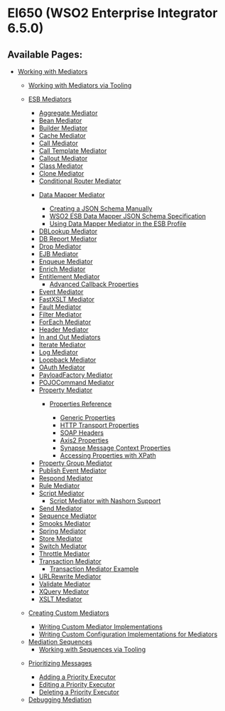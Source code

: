 # EI650 (WSO2 Enterprise Integrator 6.5.0)

  
  

## Available Pages:

-   [Working with Mediators](_Working_with_Mediators_)
    -   [Working with Mediators via
        Tooling](_Working_with_Mediators_via_Tooling_)

    <!-- -->

    -   [ESB Mediators](_ESB_Mediators_)
        -   [Aggregate Mediator](_Aggregate_Mediator_)

        <!-- -->

        -   [Bean Mediator](_Bean_Mediator_)

        <!-- -->

        -   [Builder Mediator](_Builder_Mediator_)

        <!-- -->

        -   [Cache Mediator](_Cache_Mediator_)

        <!-- -->

        -   [Call Mediator](_Call_Mediator_)

        <!-- -->

        -   [Call Template Mediator](_Call_Template_Mediator_)

        <!-- -->

        -   [Callout Mediator](_Callout_Mediator_)

        <!-- -->

        -   [Class Mediator](_Class_Mediator_)

        <!-- -->

        -   [Clone Mediator](_Clone_Mediator_)

        <!-- -->

        -   [Conditional Router Mediator](_Conditional_Router_Mediator_)

        <!-- -->

        -   [Data Mapper Mediator](_Data_Mapper_Mediator_)
            -   [Creating a JSON Schema
                Manually](_Creating_a_JSON_Schema_Manually_)

            <!-- -->

            -   [WSO2 ESB Data Mapper JSON Schema
                Specification](_WSO2_ESB_Data_Mapper_JSON_Schema_Specification_)

            <!-- -->

            -   [Using Data Mapper Mediator in the ESB
                Profile](_Using_Data_Mapper_Mediator_in_the_ESB_Profile_)

        <!-- -->

        -   [DBLookup Mediator](_DBLookup_Mediator_)

        <!-- -->

        -   [DB Report Mediator](_DB_Report_Mediator_)

        <!-- -->

        -   [Drop Mediator](_Drop_Mediator_)

        <!-- -->

        -   [EJB Mediator](_EJB_Mediator_)

        <!-- -->

        -   [Enqueue Mediator](_Enqueue_Mediator_)

        <!-- -->

        -   [Enrich Mediator](_Enrich_Mediator_)

        <!-- -->

        -   [Entitlement Mediator](_Entitlement_Mediator_)
            -   [Advanced Callback
                Properties](_Advanced_Callback_Properties_)

        <!-- -->

        -   [Event Mediator](_Event_Mediator_)

        <!-- -->

        -   [FastXSLT Mediator](_FastXSLT_Mediator_)

        <!-- -->

        -   [Fault Mediator](_Fault_Mediator_)

        <!-- -->

        -   [Filter Mediator](_Filter_Mediator_)

        <!-- -->

        -   [ForEach Mediator](_ForEach_Mediator_)

        <!-- -->

        -   [Header Mediator](_Header_Mediator_)

        <!-- -->

        -   [In and Out Mediators](_In_and_Out_Mediators_)

        <!-- -->

        -   [Iterate Mediator](_Iterate_Mediator_)

        <!-- -->

        -   [Log Mediator](_Log_Mediator_)

        <!-- -->

        -   [Loopback Mediator](_Loopback_Mediator_)

        <!-- -->

        -   [OAuth Mediator](_OAuth_Mediator_)

        <!-- -->

        -   [PayloadFactory Mediator](_PayloadFactory_Mediator_)

        <!-- -->

        -   [POJOCommand Mediator](_POJOCommand_Mediator_)

        <!-- -->

        -   [Property Mediator](_Property_Mediator_)
            -   [Properties Reference](_Properties_Reference_)
                -   [Generic Properties](_Generic_Properties_)

                <!-- -->

                -   [HTTP Transport
                    Properties](_HTTP_Transport_Properties_)

                <!-- -->

                -   [SOAP Headers](_SOAP_Headers_)

                <!-- -->

                -   [Axis2 Properties](_Axis2_Properties_)

                <!-- -->

                -   [Synapse Message Context
                    Properties](_Synapse_Message_Context_Properties_)

                <!-- -->

                -   [Accessing Properties with
                    XPath](_Accessing_Properties_with_XPath_)

        <!-- -->

        -   [Property Group Mediator](_Property_Group_Mediator_)

        <!-- -->

        -   [Publish Event Mediator](_Publish_Event_Mediator_)

        <!-- -->

        -   [Respond Mediator](_Respond_Mediator_)

        <!-- -->

        -   [Rule Mediator](_Rule_Mediator_)

        <!-- -->

        -   [Script Mediator](_Script_Mediator_)
            -   [Script Mediator with Nashorn
                Support](_Script_Mediator_with_Nashorn_Support_)

        <!-- -->

        -   [Send Mediator](_Send_Mediator_)

        <!-- -->

        -   [Sequence Mediator](_Sequence_Mediator_)

        <!-- -->

        -   [Smooks Mediator](_Smooks_Mediator_)

        <!-- -->

        -   [Spring Mediator](_Spring_Mediator_)

        <!-- -->

        -   [Store Mediator](_Store_Mediator_)

        <!-- -->

        -   [Switch Mediator](_Switch_Mediator_)

        <!-- -->

        -   [Throttle Mediator](_Throttle_Mediator_)

        <!-- -->

        -   [Transaction Mediator](_Transaction_Mediator_)
            -   [Transaction Mediator
                Example](_Transaction_Mediator_Example_)

        <!-- -->

        -   [URLRewrite Mediator](_URLRewrite_Mediator_)

        <!-- -->

        -   [Validate Mediator](_Validate_Mediator_)

        <!-- -->

        -   [XQuery Mediator](_XQuery_Mediator_)

        <!-- -->

        -   [XSLT Mediator](_XSLT_Mediator_)

    <!-- -->

    -   [Creating Custom Mediators](_Creating_Custom_Mediators_)
        -   [Writing Custom Mediator
            Implementations](_Writing_Custom_Mediator_Implementations_)

        <!-- -->

        -   [Writing Custom Configuration Implementations for
            Mediators](_Writing_Custom_Configuration_Implementations_for_Mediators_)

    <!-- -->

    -   [Mediation Sequences](_Mediation_Sequences_)
        -   [Working with Sequences via
            Tooling](_Working_with_Sequences_via_Tooling_)

    <!-- -->

    -   [Prioritizing Messages](_Prioritizing_Messages_)
        -   [Adding a Priority Executor](_Adding_a_Priority_Executor_)

        <!-- -->

        -   [Editing a Priority Executor](_Editing_a_Priority_Executor_)

        <!-- -->

        -   [Deleting a Priority
            Executor](_Deleting_a_Priority_Executor_)

    <!-- -->

    -   [Debugging Mediation](_Debugging_Mediation_)
